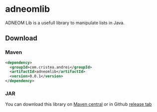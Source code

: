 # adneomlib

ADNEOM Lib is a usefull library to manipulate lists in Java.

## Download

### Maven

```xml
<dependency>
  <groupId>com.cristea.andrei</groupId>
  <artifactId>adneomlib</artifactId>
  <version>0.0.1</version>
</dependency>
```

### JAR

You can download this library on [Maven central](http://search.maven.org/#search%7Cga%7C1%7Cadneomlib) or in Github [release tab](https://github.com/andrei-cristea/adneomlib/releases)
